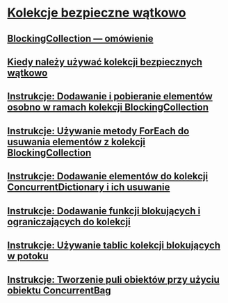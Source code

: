 # [Kolekcje bezpieczne wątkowo](index.md)
## [BlockingCollection — omówienie](blockingcollection-overview.md)
## [Kiedy należy używać kolekcji bezpiecznych wątkowo](when-to-use-a-thread-safe-collection.md)
## [Instrukcje: Dodawanie i pobieranie elementów osobno w ramach kolekcji BlockingCollection](how-to-add-and-take-items.md)
## [Instrukcje: Używanie metody ForEach do usuwania elementów z kolekcji BlockingCollection](how-to-use-foreach-to-remove.md)
## [Instrukcje: Dodawanie elementów do kolekcji ConcurrentDictionary i ich usuwanie](how-to-add-and-remove-items.md)
## [Instrukcje: Dodawanie funkcji blokujących i ograniczających do kolekcji](how-to-add-bounding-and-blocking.md)
## [Instrukcje: Używanie tablic kolekcji blokujących w potoku](how-to-use-arrays-of-blockingcollections.md)
## [Instrukcje: Tworzenie puli obiektów przy użyciu obiektu ConcurrentBag](how-to-create-an-object-pool.md)
